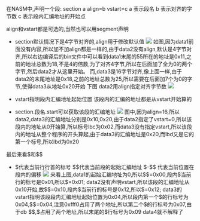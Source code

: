 在NASM中,声明一个段:
section a align=b vstart=c
a 表示段名
b 表示对齐的字节数
c 表示段内汇编地址的开始点

align和vstart都是可选的,当然也可以用segment声明

+ section默认情况下是4字节对齐的,align用于修改默认值
![](http://7xqhly.com1.z0.glb.clouddn.com/align4.PNG)
如图,因为data1前面没有内容,所以加不加align都是一样的,由于data2没有align,默认是4字节对齐,所以右边编译后的bin文件中可以看到data1末尾的55所在的地址是0x11,之前的地址总数为18,不是4的倍数,为了对齐4字节,所以在后面加了全为0的两个字节,然后data2才从这里开始。
而,data3是16字节对齐,像上面一样,由于data2的末尾地址是0x18,之前的地址总数为25,所以需要在后面加7个为0的字节,使得data3从地址0x20开始
下图 data2用align指定对齐字节数
![](http://7xqhly.com1.z0.glb.clouddn.com/align1.PNG)

+ vstart指明段内汇编地址起始位置 该段内的汇编的地址都是从vstart开始算的
+ section.段名.start可以获取该段的汇编地址
![](http://7xqhly.com1.z0.glb.clouddn.com/align6.PNG)
图中,因为align=16,所以data2,data3的汇编地址分别是0x10,0x20,由于data2指定了vstart=0,所以该段内的地址从0开始算,所以标号lbc为0x02,而data3没有指定vstart,所以该段内的地址从整个程序的开头算起,由于data3的汇编地址是0x20,而lbd又是它的第一个标号,所以lbd为0x20

最后来看\$和\$\$

+ \$代表当前行行首的标号 \$\$代表当前段的起始汇编地址
\$-\$\$ 代表当前位置在段内的偏移
![](http://7xqhly.com1.z0.glb.clouddn.com/fe.PNG)
来看上图,data1的起始汇编地址为0,所以\$\$=0x00,段内\$当前行的标号是0x01,所以\$=0x01;
data2没有声明vstart,所以该段的汇编地址从0x10开始,故\$\$=0x10,段内\$当前行的标号是0x12,所以\$=0x12;
data3的vstart指明该段段内汇编地址起始位置为0x04,所以段内第一个\$的行标号为0x04,\$\$=0x04,注意0xfff0占用了两个地址,所以第二个\$的行标号为0x07,由于db \$\$,\$占用了两个地址,所以末尾的\$行标号为0x09
data4就不解释了



